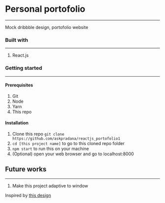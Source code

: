# Personal portofolio

---

Mock dribbble design, portofolio website

### Built with

---

1. React.js

### Getting started

---

#### Prerequisites

1. Git
2. Node
3. Yarn
4. This repo

#### Installation

1. Clone this repo `git clone https://github.com/askpradana/reactjs_portofolio1`
2. `cd [this project name]` to go to this cloned repo folder
3. `npm start` to run this on your machine
4. (Optional) open your web browser and go to localhost:8000

## Future works

---

1. Make this project adaptive to window

Inspired by [this design](https://dribbble.com/shots/5437467/attachments/5437467-Design-Portofolio?mode=media)
